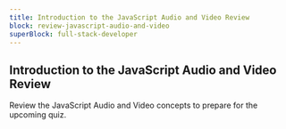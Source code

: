 ```yaml
---
title: Introduction to the JavaScript Audio and Video Review
block: review-javascript-audio-and-video
superBlock: full-stack-developer
---
```


## Introduction to the JavaScript Audio and Video Review

Review the JavaScript Audio and Video concepts to prepare for the upcoming quiz.

